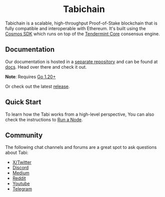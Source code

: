 <!--
parent:
  order: false
-->

<div align="center">
  <h1> Tabichain </h1>
</div>

Tabichain is a scalable, high-throughput Proof-of-Stake blockchain
that is fully compatible and interoperable with Ethereum.
It's built using the [Cosmos SDK](https://github.com/cosmos/cosmos-sdk/)
which runs on top of the [Tendermint Core](https://github.com/tendermint/tendermint) consensus engine.

## Documentation

Our documentation is hosted in a [separate repository](https://github.com/tabilabs/developer-docs) and can be found at [docs](https://docs.tabichain.com/).
Head over there and check it out.

**Note**: Requires [Go 1.20+](https://golang.org/dl/)

Or check out the latest [release](https://github.com/tabilabs/tabi/releases).

## Quick Start

To learn how the Tabi works from a high-level perspective,
You can also check the instructions to [Run a Node](https://tabichain.gitbook.io/tabichain/developer-guide/nodes).

## Community

The following chat channels and forums are a great spot to ask questions about Tabi:

- [X/Twitter](https://x.com/Tabichain)
- [Discord](https://discord.com/invite/tabichain)
- [Medium](https://tabi-official.medium.com)
- [Reddit](https://www.reddit.com/r/Tabi_Voyager/?rdt=33844)
- [Youtube](https://www.youtube.com/@Tabichain)
- [Telegram](https://t.me/+qPkwvj5IhgFhYzY1)
